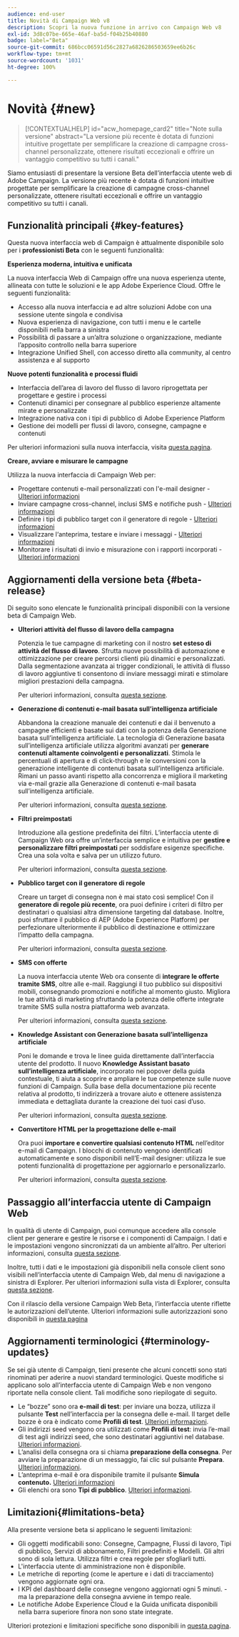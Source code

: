 ```yaml
---
audience: end-user
title: Novità di Campaign Web v8
description: Scopri la nuova funzione in arrivo con Campaign Web v8
exl-id: 3d8c07be-665e-46af-ba5d-f04b25b40880
badge: label="Beta"
source-git-commit: 686bcc06591d56c2827a6826286503659ee6b26c
workflow-type: tm+mt
source-wordcount: '1031'
ht-degree: 100%

---
```



# Novità {#new}

>[!CONTEXTUALHELP]
>id="acw_homepage_card2"
>title="Note sulla versione"
>abstract="La versione più recente è dotata di funzioni intuitive progettate per semplificare la creazione di campagne cross-channel personalizzate, ottenere risultati eccezionali e offrire un vantaggio competitivo su tutti i canali."


Siamo entusiasti di presentare la versione Beta dell’interfaccia utente web di Adobe Campaign. La versione più recente è dotata di funzioni intuitive progettate per semplificare la creazione di campagne cross-channel personalizzate, ottenere risultati eccezionali e offrire un vantaggio competitivo su tutti i canali.

## Funzionalità principali {#key-features}

Questa nuova interfaccia web di Campaign è attualmente disponibile solo per i **professionisti Beta** con le seguenti funzionalità:

**Esperienza moderna, intuitiva e unificata**

La nuova interfaccia Web di Campaign offre una nuova esperienza utente, allineata con tutte le soluzioni e le app Adobe Experience Cloud. Offre le seguenti funzionalità:

* Accesso alla nuova interfaccia e ad altre soluzioni Adobe con una sessione utente singola e condivisa
* Nuova esperienza di navigazione, con tutti i menu e le cartelle disponibili nella barra a sinistra
* Possibilità di passare a un’altra soluzione o organizzazione, mediante l’apposito controllo nella barra superiore
* Integrazione Unified Shell, con accesso diretto alla community, al centro assistenza e al supporto

**Nuove potenti funzionalità e processi fluidi**

* Interfaccia dell’area di lavoro del flusso di lavoro riprogettata per progettare e gestire i processi
* Contenuti dinamici per consegnare al pubblico esperienze altamente mirate e personalizzate
* Integrazione nativa con i tipi di pubblico di Adobe Experience Platform
* Gestione dei modelli per flussi di lavoro, consegne, campagne e contenuti

Per ulteriori informazioni sulla nuova interfaccia, visita [questa pagina](../get-started/user-interface.md).

**Creare, avviare e misurare le campagne**

Utilizza la nuova interfaccia di Campaign Web per:

* Progettare contenuti e-mail personalizzati con l&#39;e-mail designer - [Ulteriori informazioni](../content/edit-content.md)
* Inviare campagne cross-channel, inclusi SMS e notifiche push - [Ulteriori informazioni](../workflows/activities/channels.md)
* Definire i tipi di pubblico target con il generatore di regole - [Ulteriori informazioni](../audience/about-recipients.md)
* Visualizzare l‘anteprima, testare e inviare i messaggi  - [Ulteriori informazioni](../monitor/prepare-send.md)
* Monitorare i risultati di invio e misurazione con i rapporti incorporati - [Ulteriori informazioni](../reporting/delivery-reports.md)


## Aggiornamenti della versione beta {#beta-release}

Di seguito sono elencate le funzionalità principali disponibili con la versione beta di Campaign Web.

* **Ulteriori attività del flusso di lavoro della campagna**

  Potenzia le tue campagne di marketing con il nostro **set esteso di attività del flusso di lavoro**. Sfrutta nuove possibilità di automazione e ottimizzazione per creare percorsi clienti più dinamici e personalizzati. Dalla segmentazione avanzata ai trigger condizionali, le attività di flusso di lavoro aggiuntive ti consentono di inviare messaggi mirati e stimolare migliori prestazioni della campagna.

  Per ulteriori informazioni, consulta [questa sezione](../workflows/gs-workflows.md).

* **Generazione di contenuti e-mail basata sull’intelligenza artificiale**

  Abbandona la creazione manuale dei contenuti e dai il benvenuto a campagne efficienti e basate sui dati con la potenza della Generazione basata sull’intelligenza artificiale.  La tecnologia di Generazione basata sull’intelligenza artificiale utilizza algoritmi avanzati per **generare contenuti altamente coinvolgenti e personalizzati**. Stimola le percentuali di apertura e di click-through e le conversioni con la generazione intelligente di contenuti basata sull’intelligenza artificiale. Rimani un passo avanti rispetto alla concorrenza e migliora il marketing via e-mail grazie alla Generazione di contenuti e-mail basata sull’intelligenza artificiale.

  Per ulteriori informazioni, consulta [questa sezione](../content/generative-gs.md).

* **Filtri preimpostati**

  Introduzione alla gestione predefinita dei filtri. L’interfaccia utente di Campaign Web ora offre un’interfaccia semplice e intuitiva per **gestire e personalizzare filtri preimpostati** per soddisfare esigenze specifiche. Crea una sola volta e salva per un utilizzo futuro.

  Per ulteriori informazioni, consulta [questa sezione](../get-started/predefined-filters.md).

* **Pubblico target con il generatore di regole**

  Creare un target di consegna non è mai stato così semplice! Con il **generatore di regole più recente**, ora puoi definire i criteri di filtro per destinatari o qualsiasi altra dimensione targeting dal database. Inoltre, puoi sfruttare il pubblico di AEP (Adobe Experience Platform) per perfezionare ulteriormente il pubblico di destinazione e ottimizzare l’impatto della campagna.

  Per ulteriori informazioni, consulta [questa sezione](../audience/segment-builder.md).

* **SMS con offerte**

  La nuova interfaccia utente Web ora consente di **integrare le offerte tramite SMS**, oltre alle e-mail. Raggiungi il tuo pubblico sui dispositivi mobili, consegnando promozioni e notifiche al momento giusto. Migliora le tue attività di marketing sfruttando la potenza delle offerte integrate tramite SMS sulla nostra piattaforma web avanzata.

  Per ulteriori informazioni, consulta [questa sezione](../content/offers.md).

<!--
* Adobe Experience Manager (AEM) Integration
    
    With our AEM integration extended to web UI, you can easily manage assets and synchronize full HTML templates, empowering you to create captivating digital experiences without any hassle. 
    
    Elevate and streamline your content management capabilities on the web UI with this integration to boost productivity.
-->

* **Knowledge Assistant con Generazione basata sull’intelligenza artificiale**

  Poni le domande e trova le linee guida direttamente dall’interfaccia utente del prodotto. Il nuovo **Knowledge Assistant basato sull’intelligenza artificiale**, incorporato nei popover della guida contestuale, ti aiuta a scoprire e ampliare le tue competenze sulle nuove funzioni di Campaign. Sulla base della documentazione più recente relativa al prodotto, ti indirizzerà a trovare aiuto e ottenere assistenza immediata e dettagliata durante la creazione dei tuoi casi d’uso.

  Per ulteriori informazioni, consulta [questa sezione](../get-started/using-ai.md).

* **Convertitore HTML per la progettazione delle e-mail**

  Ora puoi **importare e convertire qualsiasi contenuto HTML** nell’editor e-mail di Campaign. I blocchi di contenuto vengono identificati automaticamente e sono disponibili nell’E-mail designer: utilizza le sue potenti funzionalità di progettazione per aggiornarlo e personalizzarlo.

  Per ulteriori informazioni, consulta [questa sezione](../content/existing-content.md).


## Passaggio all’interfaccia utente di Campaign Web

In qualità di utente di Campaign, puoi comunque accedere alla console client per generare e gestire le risorse e i componenti di Campaign. I dati e le impostazioni vengono sincronizzati da un ambiente all’altro. Per ulteriori informazioni, consulta [questa sezione](../get-started/get-started.md#about-campaign-client-consoleac-client).

Inoltre, tutti i dati e le impostazioni già disponibili nella console client sono visibili nell’interfaccia utente di Campaign Web, dal menu di navigazione a sinistra di Explorer. Per ulteriori informazioni sulla vista di Explorer, consulta [questa sezione](../get-started/user-interface.md#explorer-user-interface-explorer).

Con il rilascio della versione Campaign Web Beta, l’interfaccia utente riflette le autorizzazioni dell’utente. Ulteriori informazioni sulle autorizzazioni sono disponibili in [questa pagina](../get-started/permissions.md)

## Aggiornamenti terminologici {#terminology-updates}

Se sei già utente di Campaign, tieni presente che alcuni concetti sono stati rinominati per aderire a nuovi standard terminologici. Queste modifiche si applicano solo all’interfaccia utente di Campaign Web e non vengono riportate nella console client. Tali modifiche sono riepilogate di seguito.

* Le “bozze” sono ora **e-mail di test**: per inviare una bozza, utilizza il pulsante **Test** nell’interfaccia per la consegna delle e-mail. Il target delle bozze è ora è indicato come **Profili di test**. [Ulteriori informazioni](../preview-test/test-deliveries.md).
* Gli indirizzi seed vengono ora utilizzati come **Profili di test**: invia l’e-mail di test agli indirizzi seed, che sono destinatari aggiuntivi nel database. [Ulteriori informazioni](../preview-test/test-deliveries.md).
* L’analisi della consegna ora si chiama **preparazione della consegna**. Per avviare la preparazione di un messaggio, fai clic sul pulsante **Prepara**. [Ulteriori informazioni](../monitor/prepare-send.md).
* L’anteprima e-mail è ora disponibile tramite il pulsante **Simula contenuto.** [Ulteriori informazioni](../preview-test/preview-test.md)
* Gli elenchi ora sono **Tipi di pubblico**. [Ulteriori informazioni](../audience/about-recipients.md).

## Limitazioni{#limitations-beta}

Alla presente versione beta si applicano le seguenti limitazioni:

* Gli oggetti modificabili sono: Consegne, Campagne, Flussi di lavoro, Tipi di pubblico, Servizi di abbonamento, Filtri predefiniti e Modelli. Gli altri sono di sola lettura. Utilizza filtri e crea regole per sfogliarli tutti.
* L&#39;interfaccia utente di amministrazione non è disponibile.
* Le metriche di reporting (come le aperture e i dati di tracciamento) vengono aggiornate ogni ora.
* I KPI del dashboard delle consegne vengono aggiornati ogni 5 minuti. - ma la preparazione della consegna avviene in tempo reale.
* Le notifiche Adobe Experience Cloud e la Guida unificata disponibili nella barra superiore finora non sono state integrate.

Ulteriori protezioni e limitazioni specifiche sono disponibili in [questa pagina](../get-started/guardrails.md).